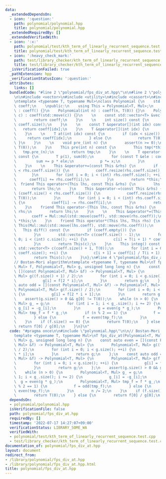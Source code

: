 ```yaml
---
data:
  _extendedDependsOn:
  - icon: ':question:'
    path: polynomial/polynomial.hpp
    title: polynomial/polynomial.hpp
  _extendedRequiredBy: []
  _extendedVerifiedWith:
  - icon: ':x:'
    path: polynomial/test/kth_term_of_linearly_recurrent_sequence.test.cpp
    title: polynomial/test/kth_term_of_linearly_recurrent_sequence.test.cpp
  - icon: ':heavy_check_mark:'
    path: test/library_checker/kth_term_of_linearly_recurrent_sequence.test.cpp
    title: test/library_checker/kth_term_of_linearly_recurrent_sequence.test.cpp
  _isVerificationFailed: true
  _pathExtension: hpp
  _verificationStatusIcon: ':question:'
  attributes:
    links: []
  bundledCode: "#line 2 \"polynomial/fps_div_at.hpp\"\n\n#line 2 \"polynomial/polynomial.hpp\"\
    \n\n#include <vector>\n#include <utility>\n#include <cassert>\n#include <algorithm>\n\
    \ntemplate <typename T, typename Mul>\nclass Polynomial {\n    std::vector<T>\
    \ coeff;\n    \npublic:\n    using This = Polynomial<T, Mul>;\n    \n    Polynomial()\
    \ : coeff() {}\n    Polynomial(int n) : coeff(n, T(0)) {}\n    Polynomial(std::vector<T>\
    \ c) : coeff(std::move(c)) {}\n    \n    const std::vector<T> &vec() const {\n\
    \        return coeff;\n    }\n    \n    int size() const {\n        return (int)\
    \ coeff.size();\n    }\n    \n    const T &operator[](int idx) const {\n     \
    \   return coeff[idx];\n    }\n    T &operator[](int idx) {\n        return coeff[idx];\n\
    \    }\n    \n    T at(int idx) const {\n        if (idx < size()) {\n       \
    \     return coeff[idx];\n        } else {\n            return T(0);\n       \
    \ }\n    }\n    \n    void pre_(int n) {\n        assert(n >= 0);\n        coeff.resize(n,\
    \ T(0));\n    }\n    This pre(int n) const {\n        This tmp(*this);\n     \
    \   tmp.pre_(n);\n        return tmp;\n    }\n    \n    T operator()(const T &x)\
    \ const {\n        T p(1), sum(0);\n        for (const T &ele : coeff) {\n   \
    \         sum += p * ele;\n            p *= x;\n        }\n        return sum;\n\
    \    }\n    \n    This &operator+=(const This &rhs) {\n        if (coeff.size()\
    \ < rhs.coeff.size()) {\n            coeff.resize(rhs.coeff.size(), T(0));\n \
    \       }\n        for (int i = 0; i < (int) rhs.coeff.size(); ++i) {\n      \
    \      coeff[i] += rhs.coeff[i];\n        }\n        return *this;\n    }\n  \
    \  friend This operator+(This lhs, const This &rhs) {\n        lhs += rhs;\n \
    \       return lhs;\n    }\n    This &operator-=(const This &rhs) {\n        if\
    \ (coeff.size() < rhs.coeff.size()) {\n            coeff.resize(rhs.coeff.size(),\
    \ T(0));\n        }\n        for (int i = 0; i < (int) rhs.coeff.size(); ++i)\
    \ {\n            coeff[i] -= rhs.coeff[i];\n        }\n        return *this;\n\
    \    }\n    friend This operator-(This lhs, const This &rhs) {\n        lhs -=\
    \ rhs;\n        return lhs;\n    }\n    \n    This &operator*=(This rhs) {\n \
    \       coeff = Mul::mul(std::move(coeff), std::move(rhs.coeff));\n        return\
    \ *this;\n    }\n    friend This operator*(This lhs, This rhs) {\n        return\
    \ This(Mul::mul(std::move(lhs.coeff), std::move(rhs.coeff)));\n    }\n    \n \
    \   This diff() const {\n        if (coeff.empty()) {\n            return This();\n\
    \        }\n        std::vector<T> c(coeff.size() - 1);\n        for (int i =\
    \ 0; i < (int) c.size(); ++i) {\n            c[i] = T(i + 1) * coeff[i + 1];\n\
    \        }\n        return This(c);\n    }\n    This integ() const {\n       \
    \ std::vector<T> c(coeff.size() + 1, T(0));\n        for (int i = 0; i < (int)\
    \ coeff.size(); ++i) {\n            c[i + 1] = coeff[i] / T(i + 1);\n        }\n\
    \        return This(c);\n    }\n};\n#line 4 \"polynomial/fps_div_at.hpp\"\n\n\
    // Bostan-Mori algorithm\ntemplate <typename T, typename Mul>\nT fps_div_at(Polynomial<T,\
    \ Mul> f, Polynomial<T, Mul> g, unsigned long long n) {\n    const auto even =\
    \ [](const Polynomial<T, Mul> &f) -> Polynomial<T, Mul> {\n        Polynomial<T,\
    \ Mul> g((f.size() + 1) / 2);\n        for (int i = 0; i < g.size(); ++i) {\n\
    \            g[i] = f[2 * i];\n        }\n        return g;\n    };\n    const\
    \ auto odd = [](const Polynomial<T, Mul> &f) -> Polynomial<T, Mul> {\n       \
    \ Polynomial<T, Mul> g(f.size() / 2);\n        for (int i = 0; i < g.size(); ++i)\
    \ {\n            g[i] = f[2 * i + 1];\n        }\n        return g;\n    };\n\
    \    assert(g.size() > 0 && g[0] != T(0));\n    while (n > 0) {\n        Polynomial<T,\
    \ Mul> g_ = g;\n        for (int i = 1; i < g_.size(); i += 2) {\n           \
    \ g_[i] = -g_[i];\n        }\n        g = even(g * g_);\n        Polynomial<T,\
    \ Mul> tmp_f = f * g_;\n        if (n % 2 == 1) {\n            f = odd(tmp_f);\n\
    \        } else {\n            f = even(tmp_f);\n        }\n        n /= 2;\n\
    \    }\n    if (f.size() == 0) {\n        return T(0);\n    } else {\n       \
    \ return f[0] / g[0];\n    }\n}\n"
  code: "#pragma once\n\n#include \"polynomial.hpp\"\n\n// Bostan-Mori algorithm\n\
    template <typename T, typename Mul>\nT fps_div_at(Polynomial<T, Mul> f, Polynomial<T,\
    \ Mul> g, unsigned long long n) {\n    const auto even = [](const Polynomial<T,\
    \ Mul> &f) -> Polynomial<T, Mul> {\n        Polynomial<T, Mul> g((f.size() + 1)\
    \ / 2);\n        for (int i = 0; i < g.size(); ++i) {\n            g[i] = f[2\
    \ * i];\n        }\n        return g;\n    };\n    const auto odd = [](const Polynomial<T,\
    \ Mul> &f) -> Polynomial<T, Mul> {\n        Polynomial<T, Mul> g(f.size() / 2);\n\
    \        for (int i = 0; i < g.size(); ++i) {\n            g[i] = f[2 * i + 1];\n\
    \        }\n        return g;\n    };\n    assert(g.size() > 0 && g[0] != T(0));\n\
    \    while (n > 0) {\n        Polynomial<T, Mul> g_ = g;\n        for (int i =\
    \ 1; i < g_.size(); i += 2) {\n            g_[i] = -g_[i];\n        }\n      \
    \  g = even(g * g_);\n        Polynomial<T, Mul> tmp_f = f * g_;\n        if (n\
    \ % 2 == 1) {\n            f = odd(tmp_f);\n        } else {\n            f =\
    \ even(tmp_f);\n        }\n        n /= 2;\n    }\n    if (f.size() == 0) {\n\
    \        return T(0);\n    } else {\n        return f[0] / g[0];\n    }\n}"
  dependsOn:
  - polynomial/polynomial.hpp
  isVerificationFile: false
  path: polynomial/fps_div_at.hpp
  requiredBy: []
  timestamp: '2022-07-17 14:27:07+09:00'
  verificationStatus: LIBRARY_SOME_WA
  verifiedWith:
  - polynomial/test/kth_term_of_linearly_recurrent_sequence.test.cpp
  - test/library_checker/kth_term_of_linearly_recurrent_sequence.test.cpp
documentation_of: polynomial/fps_div_at.hpp
layout: document
redirect_from:
- /library/polynomial/fps_div_at.hpp
- /library/polynomial/fps_div_at.hpp.html
title: polynomial/fps_div_at.hpp
---
```

